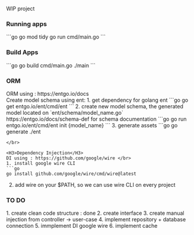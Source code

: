 WIP project

<H3>Running apps</H3>
```go
go mod tidy
go run cmd/main.go
```
</br>

<H3>Build Apps</H3>
```go
go build cmd/main.go
./main
```
</br>

<H3>ORM</H3>
ORM using : https://entgo.io/docs </br>
Create model schema using ent:
1. get dependency for golang ent 
```go
go get entgo.io/ent/cmd/ent
```
2. create new model schema, the generated model located on `ent/schema/model_name.go` </br>
   https://entgo.io/docs/schema-def for schema documentation
```go
go run entgo.io/ent/cmd/ent init {model_name}
```
3. generate assets
```go
go generate ./ent

```
</br>

<H3>Dependency Injection</H3>
DI using : https://github.com/google/wire </br>
1. install google wire CLI
```go
go install github.com/google/wire/cmd/wire@latest
```
2. add wire on your $PATH, so we can use wire CLI on every project

<H3>TO DO</H3>
1. create clean code structure : done
2. create interface
3. create manual injection from controller -> user-case
4. implement repository + database connection
5. immplement DI google wire 
6. implement cache 